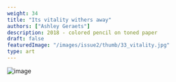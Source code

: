 ```yaml
---
weight: 34
title: "Its vitality withers away"
authors: ["Ashley Geraets"]
description: 2018 - colored pencil on toned paper
draft: false
featuredImage: "/images/issue2/thumb/33_vitality.jpg"
type: art
---
```


![image](/images/issue2/33_vitality.JPG#issues)
